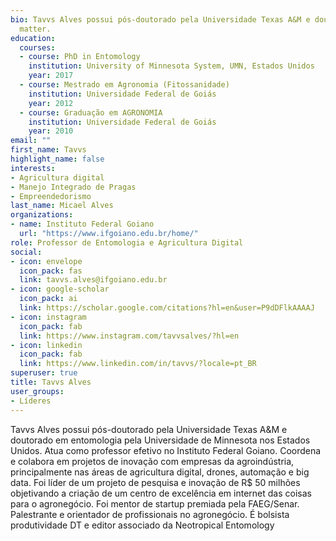 ```yaml
---
bio: Tavvs Alves possui pós-doutorado pela Universidade Texas A&M e doutorado em entomologia pela Universidade de Minnesota nos Estados Unidos. Atua como professor efetivo no Instituto Federal Goiano. Coordena e colabora em projetos de inovação com empresas da agroindústria, principalmente nas áreas de agricultura digital, drones, automação e big data. Foi líder de um projeto de pesquisa e inovação de R$ 50 milhões objetivando a criação de um centro de excelência em internet das coisas para o agronegócio. Foi mentor de startup premiada pela FAEG/Senar. Palestrante e orientador de profissionais no agronegócio. É bolsista produtividade DT e editor associado da Neotropical Entomology.
  matter.
education:
  courses:
  - course: PhD in Entomology
    institution: University of Minnesota System, UMN, Estados Unidos
    year: 2017
  - course: Mestrado em Agronomia (Fitossanidade) 
    institution: Universidade Federal de Goiás
    year: 2012
  - course: Graduação em AGRONOMIA
    institution: Universidade Federal de Goiás
    year: 2010
email: ""
first_name: Tavvs
highlight_name: false
interests:
- Agricultura digital
- Manejo Integrado de Pragas
- Empreendedorismo
last_name: Micael Alves
organizations:
- name: Instituto Federal Goiano
  url: "https://www.ifgoiano.edu.br/home/"
role: Professor de Entomologia e Agricultura Digital
social:
- icon: envelope
  icon_pack: fas
  link: tavvs.alves@ifgoiano.edu.br 
- icon: google-scholar
  icon_pack: ai
  link: https://scholar.google.com/citations?hl=en&user=P9dDFlkAAAAJ
- icon: instagram
  icon_pack: fab
  link: https://www.instagram.com/tavvsalves/?hl=en
- icon: linkedin
  icon_pack: fab
  link: https://www.linkedin.com/in/tavvs/?locale=pt_BR
superuser: true
title: Tavvs Alves
user_groups:
- Líderes
---
```


Tavvs Alves possui pós-doutorado pela Universidade Texas A&M e doutorado em entomologia pela Universidade de Minnesota nos Estados Unidos. Atua como professor efetivo no Instituto Federal Goiano. Coordena e colabora em projetos de inovação com empresas da agroindústria, principalmente nas áreas de agricultura digital, drones, automação e big data. Foi líder de um projeto de pesquisa e inovação de R$ 50 milhões objetivando a criação de um centro de excelência em internet das coisas para o agronegócio. Foi mentor de startup premiada pela FAEG/Senar. Palestrante e orientador de profissionais no agronegócio. É bolsista produtividade DT e editor associado da Neotropical Entomology
